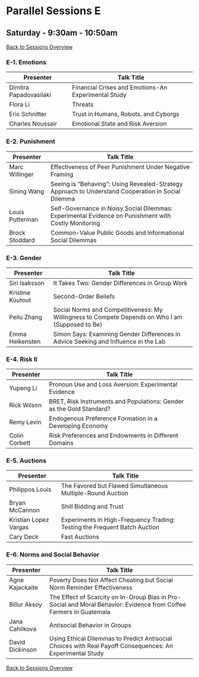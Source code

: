 # Parallel Sessions E
## Saturday - 9:30am - 10:50am
[Back to Sessions Overview](README.md)

### **E-1. Emotions**

Presenter     | Talk Title
--------------|------------
Dimitra Papadovasilaki | Financial Crises and Emotions-An Experimental Study
Flora Li | Threats
Eric Schnitter |	Trust in Humans, Robots, and Cyborgs
Charles Noussair | Emotional State and Risk Aversion

### **E-2. Punishment**

Presenter     | Talk Title
--------------|------------
Marc Willinger | Effectiveness of Peer Punishment Under Negative Framing
Sining Wang | Seeing is “Behaving”: Using Revealed-Strategy Approach to Understand Cooperation in Social Dilemma
Louis Putterman | Self-Governance in Noisy Social Dilemmas: Experimental Evidence on Punishment with Costly Monitoring
Brock Stoddard | Common-Value Public Goods and Informational Social Dilemmas

### **E-3. Gender**	

Presenter     | Talk Title
--------------|------------|
Siri Isaksson |	It Takes Two: Gender Differences in Group Work
Kristine Koutout | Second-Order Beliefs
Peilu Zhang	| Social Norms and Competitiveness: My Willingness to Compete Depends on Who I am (Supposed to Be)
Emma Heikensten | Simon Says: Examining Gender Differences in Advice Seeking and Influence in the Lab

### **E-4. Risk II**

Presenter     | Talk Title
--------------|------------|
Yupeng Li |	Pronoun Use and Loss Aversion: Experimental Evidence
Rick Wilson |	BRET, Risk Instruments and Populations: Gender as the Gold Standard?
Remy Levin |	Endogenous Preference Formation in a Developing Economy
Colin Corbett |	Risk Preferences and Endowments in Different Domains

### **E-5. Auctions**

Presenter     | Talk Title
--------------|------------
Philippos Louis | The Favored but Flawed Simultaneous Multiple-Round Auction
Bryan McCannon | Shill Bidding and Trust
Kristian Lopez Vargas | Experiments in High-Frequency Trading: Testing the Frequent Batch Auction
Cary Deck | Fast Auctions

### **E-6. Norms and Social Behavior**

Presenter     | Talk Title
--------------|------------
Agne Kajackaite  | Poverty Does Not Affect Cheating but Social Norm Reminder Effectiveness
Billur Aksoy | The Effect of Scarcity on In-Group Bias in Pro-Social and Moral Behavior: Evidence from Coffee Farmers in Guatemala
Jana Cahlikova	| Antisocial Behavior in Groups
David Dickinson | Using Ethical Dilemmas to Predict Antisocial Choices with Real Payoff Consequences: An Experimental Study

[Back to Sessions Overview](README.md)
